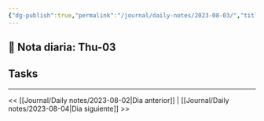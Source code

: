```yaml
---
{"dg-publish":true,"permalink":"/journal/daily-notes/2023-08-03/","title":"DLNT","tags":["Daily"],"noteIcon":"","created":"2023-08-03T23:51:07.138-05:00","updated":"2023-08-03T23:51:37.069-05:00"}
---
```



## 📅 Nota diaria: Thu-03


## Tasks 


- - - 

<< [[Journal/Daily notes/2023-08-02\|Dia anterior]] | [[Journal/Daily notes/2023-08-04\|Dia siguiente]] >>
